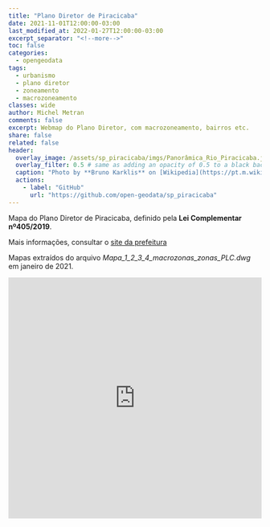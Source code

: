 ```yaml
---
title: "Plano Diretor de Piracicaba"
date: 2021-11-01T12:00:00-03:00
last_modified_at: 2022-01-27T12:00:00-03:00
excerpt_separator: "<!--more-->"
toc: false
categories:
  - opengeodata
tags:
  - urbanismo
  - plano diretor
  - zoneamento
  - macrozoneamento
classes: wide
author: Michel Metran
comments: false
excerpt: Webmap do Plano Diretor, com macrozoneamento, bairros etc.
share: false
related: false
header:
  overlay_image: /assets/sp_piracicaba/imgs/Panorâmica_Rio_Piracicaba.jpg
  overlay_filter: 0.5 # same as adding an opacity of 0.5 to a black background
  caption: "Photo by **Bruno Karklis** on [Wikipedia](https://pt.m.wikipedia.org/wiki/Ficheiro:Panor%C3%A2mica_Rio_Piracicaba.jpg)"
  actions:
    - label: "GitHub"
      url: "https://github.com/open-geodata/sp_piracicaba"
---
```


Mapa do Plano Diretor de Piracicaba, definido pela **Lei Complementar nº405/2019**.

Mais informações, consultar o [site da prefeitura](http://planodiretor.piracicaba.sp.gov.br/plano-diretor-de-desenvolvimento-de-piracicaba/)

Mapas extraídos do arquivo *Mapa_1_2_3_4_macrozonas_zonas_PLC.dwg*  em janeiro de 2021.

<iframe src="https://open-geodata.github.io/assets/sp_piracicaba/data/map_pd_piracicaba.html" width="100%" height="480"  frameborder="0" allowfullscreen webkitallowfullscreen mozallowfullscreen oallowfullscreen msallowfullscreen></iframe>
